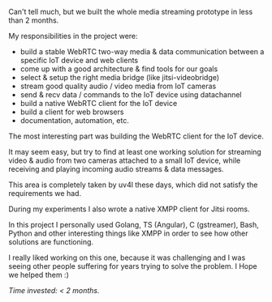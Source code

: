 Can't tell much, but we built the whole media streaming prototype in less than 2 months.

My responsibilities in the project were:

- build a stable WebRTC two-way media & data communication between a specific IoT device and web clients
- come up with a good architecture & find tools for our goals
- select & setup the right media bridge (like jitsi-videobridge)
- stream good quality audio / video media from IoT cameras
- send & recv data / commands to the IoT device using datachannel
- build a native WebRTC client for the IoT device
- build a client for web browsers
- documentation, automation, etc.

The most interesting part was building the WebRTC client for the IoT device.

It may seem easy, but try to find at least one working solution for streaming video & audio from two cameras attached to a small IoT device, while receiving and playing incoming audio streams & data messages.

This area is completely taken by uv4l these days, which did not satisfy the requirements we had.

During my experiments I also wrote a native XMPP client for Jitsi rooms.

In this project I personally used Golang, TS (Angular), C (gstreamer), Bash, Python and other interesting things like XMPP in order to see how other solutions are functioning.

I really liked working on this one, because it was challenging and I was seeing other people suffering for years trying to solve the problem. I Hope we helped them :)

*Time invested: < 2 months.*
